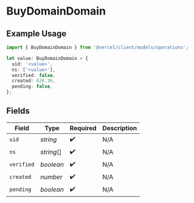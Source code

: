 # BuyDomainDomain

## Example Usage

```typescript
import { BuyDomainDomain } from '@vercel/client/models/operations';

let value: BuyDomainDomain = {
  uid: '<value>',
  ns: ['<value>'],
  verified: false,
  created: 626.36,
  pending: false,
};
```

## Fields

| Field      | Type       | Required           | Description |
| ---------- | ---------- | ------------------ | ----------- |
| `uid`      | _string_   | :heavy_check_mark: | N/A         |
| `ns`       | _string_[] | :heavy_check_mark: | N/A         |
| `verified` | _boolean_  | :heavy_check_mark: | N/A         |
| `created`  | _number_   | :heavy_check_mark: | N/A         |
| `pending`  | _boolean_  | :heavy_check_mark: | N/A         |
